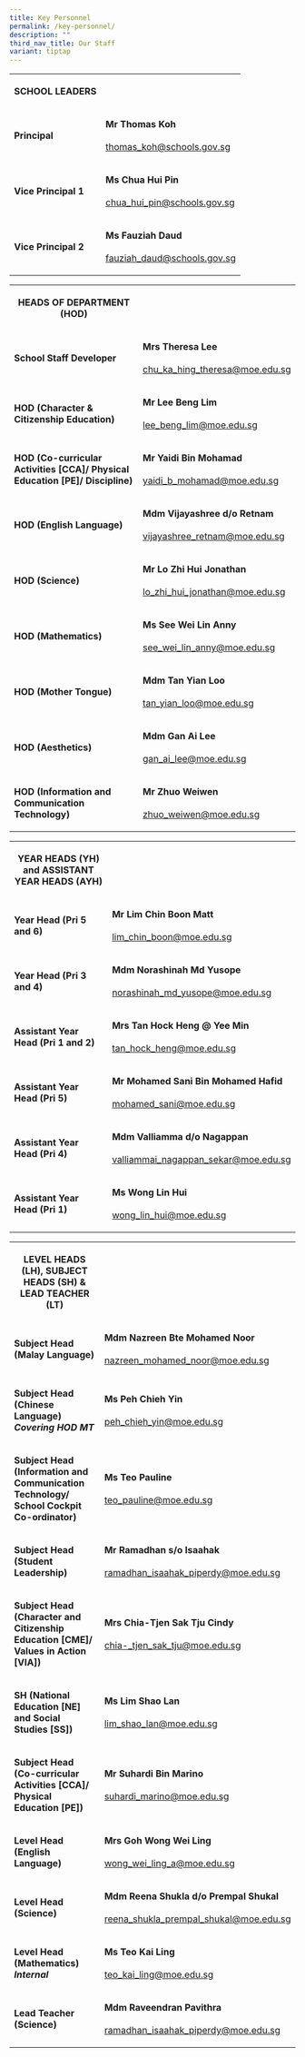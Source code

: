 ```yaml
---
title: Key Personnel
permalink: /key-personnel/
description: ""
third_nav_title: Our Staff
variant: tiptap
---
```

<table style="minWidth: 50px">
<colgroup>
<col>
<col>
</colgroup>
<tbody>
<tr>
<th rowspan="1" colspan="1">
<p><strong>SCHOOL LEADERS</strong>
</p>
</th>
<th rowspan="1" colspan="1">
<p></p>
</th>
</tr>
<tr>
<td rowspan="1" colspan="1">
<p><strong>Principal</strong>
</p>
</td>
<td rowspan="1" colspan="1">
<p><strong>Mr Thomas Koh</strong>
<br>
<br><a href="mailto:thomas_koh@schools.gov.sg" rel="noopener noreferrer nofollow" target="_blank">thomas_koh@schools.gov.sg</a>
</p>
</td>
</tr>
<tr>
<td rowspan="1" colspan="1">
<p><strong>Vice Principal 1</strong>
</p>
</td>
<td rowspan="1" colspan="1">
<p><strong>Ms Chua Hui Pin</strong>
<br>
<br><a href="mailto:CHUA_Hui_Pin@schools.gov.sg" rel="noopener noreferrer nofollow" target="_blank">chua_hui_pin@schools.gov.sg</a>
</p>
</td>
</tr>
<tr>
<td rowspan="1" colspan="1">
<p><strong>Vice Principal 2</strong>
</p>
</td>
<td rowspan="1" colspan="1">
<p><strong>Ms Fauziah Daud</strong>
<br>
<br><a href="mailto:fauziah_daud@schools.gov.sg" rel="noopener noreferrer nofollow" target="_blank">fauziah_daud@schools.gov.sg</a>
</p>
</td>
</tr>
</tbody>
</table>
<table style="minWidth: 50px">
<colgroup>
<col>
<col>
</colgroup>
<tbody>
<tr>
<th rowspan="1" colspan="1">
<p><strong>HEADS OF DEPARTMENT (HOD)</strong>
</p>
</th>
<th rowspan="1" colspan="1">
<p></p>
</th>
</tr>
<tr>
<td rowspan="1" colspan="1">
<p><strong>School Staff Developer</strong>
</p>
</td>
<td rowspan="1" colspan="1">
<p><strong>Mrs Theresa Lee</strong>
<br>
<br><a href="mailto:chu_ka_hing_theresa@moe.edu.sg" rel="noopener noreferrer nofollow" target="_blank">chu_ka_hing_theresa@moe.edu.sg</a>
</p>
</td>
</tr>
<tr>
<td rowspan="1" colspan="1">
<p><strong>HOD (Character &amp; Citizenship Education)</strong>
</p>
</td>
<td rowspan="1" colspan="1">
<p><strong>Mr Lee Beng Lim</strong>
<br>
<br><a href="mailto:lee_beng_lim@moe.edu.sg" rel="noopener noreferrer nofollow" target="_blank">lee_beng_lim@moe.edu.sg</a>
</p>
</td>
</tr>
<tr>
<td rowspan="1" colspan="1">
<p><strong>HOD (Co-curricular Activities [CCA]/ Physical Education [PE]/ Discipline)</strong>
</p>
</td>
<td rowspan="1" colspan="1">
<p><strong>Mr Yaidi Bin Mohamad</strong>
<br>
<br><a href="mailto:yaidi_b_mohamad@moe.edu.sg" rel="noopener noreferrer nofollow" target="_blank"> yaidi_b_mohamad@moe.edu.sg</a>
</p>
</td>
</tr>
<tr>
<td rowspan="1" colspan="1">
<p><strong>HOD (English Language)</strong>
</p>
</td>
<td rowspan="1" colspan="1">
<p><strong>Mdm Vijayashree d/o Retnam</strong>
<br>
<br><a href="mailto:vijayashree_retnam@moe.edu.sg" rel="noopener noreferrer nofollow" target="_blank">vijayashree_retnam@moe.edu.sg</a>
</p>
</td>
</tr>
<tr>
<td rowspan="1" colspan="1">
<p><strong>HOD (Science)</strong>
</p>
</td>
<td rowspan="1" colspan="1">
<p><strong>Mr Lo Zhi Hui Jonathan</strong>
<br>
<br><a href="mailto:lo_zhi_hui_jonathan@moe.edu.sg" rel="noopener noreferrer nofollow" target="_blank">lo_zhi_hui_jonathan@moe.edu.sg</a>
</p>
</td>
</tr>
<tr>
<td rowspan="1" colspan="1">
<p><strong>HOD (Mathematics)</strong>
</p>
</td>
<td rowspan="1" colspan="1">
<p><strong>Ms See Wei Lin Anny</strong>
<br>
<br><a href="mailto:see_wei_lin_anny@moe.edu.sg" rel="noopener noreferrer nofollow" target="_blank">see_wei_lin_anny@moe.edu.sg</a>
</p>
</td>
</tr>
<tr>
<td rowspan="1" colspan="1">
<p><strong>HOD (Mother Tongue)</strong>
</p>
</td>
<td rowspan="1" colspan="1">
<p><strong>Mdm Tan Yian Loo</strong>
<br>
<br><a href="mailto:tan_yian_loo@moe.edu.sg" rel="noopener noreferrer nofollow" target="_blank">tan_yian_loo@moe.edu.sg</a>
</p>
</td>
</tr>
<tr>
<td rowspan="1" colspan="1">
<p><strong>HOD (Aesthetics)</strong>
</p>
</td>
<td rowspan="1" colspan="1">
<p><strong>Mdm Gan Ai Lee</strong>
<br>
<br><a href="mailto:gan_ai_lee@moe.edu.sg" rel="noopener noreferrer nofollow" target="_blank">gan_ai_lee@moe.edu.sg</a>
</p>
</td>
</tr>
<tr>
<td rowspan="1" colspan="1">
<p><strong>HOD (Information and Communication Technology)</strong>
</p>
</td>
<td rowspan="1" colspan="1">
<p><strong>Mr Zhuo Weiwen</strong>
<br>
<br><a href="mailto:zhuo_weiwen@moe.edu.sg" rel="noopener noreferrer nofollow" target="_blank">zhuo_weiwen@moe.edu.sg</a>
</p>
</td>
</tr>
</tbody>
</table>
<table style="minWidth: 50px">
<colgroup>
<col>
<col>
</colgroup>
<tbody>
<tr>
<th rowspan="1" colspan="1">
<p><strong>YEAR HEADS (YH) and ASSISTANT YEAR HEADS (AYH)</strong>
</p>
</th>
<th rowspan="1" colspan="1">
<p></p>
</th>
</tr>
<tr>
<td rowspan="1" colspan="1">
<p><strong>Year Head (Pri 5 and 6)</strong>
</p>
</td>
<td rowspan="1" colspan="1">
<p><strong>Mr Lim Chin Boon Matt</strong>
<br>
<br><a href="mailto:lim_chin_boon@moe.edu.sg" rel="noopener noreferrer nofollow" target="_blank">lim_chin_boon@moe.edu.sg</a>
</p>
</td>
</tr>
<tr>
<td rowspan="1" colspan="1">
<p><strong>Year Head (Pri 3 and 4)</strong>
</p>
</td>
<td rowspan="1" colspan="1">
<p><strong>Mdm Norashinah Md Yusope</strong>
<br>
<br><a href="mailto:norashinah_md_yusope@moe.edu.sg" rel="noopener noreferrer nofollow" target="_blank">norashinah_md_yusope@moe.edu.sg</a>
</p>
</td>
</tr>
<tr>
<td rowspan="1" colspan="1">
<p><strong>Assistant Year Head (Pri 1 and 2)</strong>
</p>
</td>
<td rowspan="1" colspan="1">
<p><strong>Mrs Tan Hock Heng @ Yee Min</strong>
<br>
<br><a href="mailto:tan_hock_heng@moe.edu.sg" rel="noopener noreferrer nofollow" target="_blank">tan_hock_heng@moe.edu.sg</a>
</p>
</td>
</tr>
<tr>
<td rowspan="1" colspan="1">
<p><strong>Assistant Year Head (Pri 5)</strong>
</p>
</td>
<td rowspan="1" colspan="1">
<p><strong>Mr Mohamed Sani Bin Mohamed Hafid</strong>
<br>
<br><a href="mailto:mohamed_sani@moe.edu.sg" rel="noopener noreferrer nofollow" target="_blank">mohamed_sani@moe.edu.sg</a>
</p>
</td>
</tr>
<tr>
<td rowspan="1" colspan="1">
<p><strong>Assistant Year Head (Pri 4)</strong>
</p>
</td>
<td rowspan="1" colspan="1">
<p><strong>Mdm Valliamma d/o Nagappan</strong>
<br>
<br><a href="mailto:valliammai_nagappan_sekar@moe.edu.sg" rel="noopener noreferrer nofollow" target="_blank">valliammai_nagappan_sekar@moe.edu.sg</a>
</p>
</td>
</tr>
<tr>
<td rowspan="1" colspan="1">
<p><strong>Assistant Year Head (Pri 1)</strong>
</p>
</td>
<td rowspan="1" colspan="1">
<p><strong>Ms Wong Lin Hui</strong>
<br>
<br><a href="mailto:wong_lin_hui@moe.edu.sg" rel="noopener noreferrer nofollow" target="_blank">wong_lin_hui@moe.edu.sg</a>
</p>
</td>
</tr>
</tbody>
</table>
<table style="minWidth: 50px">
<colgroup>
<col>
<col>
</colgroup>
<tbody>
<tr>
<th rowspan="1" colspan="1">
<p><strong>LEVEL HEADS (LH), SUBJECT HEADS (SH) &amp; LEAD TEACHER (LT)</strong>
</p>
</th>
<th rowspan="1" colspan="1">
<p></p>
</th>
</tr>
<tr>
<td rowspan="1" colspan="1">
<p><strong>Subject Head (Malay Language)</strong>
</p>
</td>
<td rowspan="1" colspan="1">
<p><strong>Mdm Nazreen Bte Mohamed Noor</strong>
<br>
<br><a href="mailto:nazreen_mohamed_noor@moe.edu.sg" rel="noopener noreferrer nofollow" target="_blank">nazreen_mohamed_noor@moe.edu.sg</a>
</p>
</td>
</tr>
<tr>
<td rowspan="1" colspan="1">
<p><strong>Subject Head (Chinese Language) </strong>
<br><strong><em>Covering HOD MT</em></strong>
</p>
</td>
<td rowspan="1" colspan="1">
<p><strong>Ms Peh Chieh Yin</strong>
<br>
<br><a href="mailto:peh_chieh_yin@moe.edu.sg" rel="noopener noreferrer nofollow" target="_blank">peh_chieh_yin@moe.edu.sg</a>
</p>
</td>
</tr>
<tr>
<td rowspan="1" colspan="1">
<p><strong>Subject Head (Information and Communication Technology/ School Cockpit Co-ordinator)</strong>
</p>
</td>
<td rowspan="1" colspan="1">
<p><strong>Ms Teo Pauline</strong>
<br>
<br><a href="mailto:teo_pauline@moe.edu.sg" rel="noopener noreferrer nofollow" target="_blank">teo_pauline@moe.edu.sg</a>
</p>
</td>
</tr>
<tr>
<td rowspan="1" colspan="1">
<p><strong>Subject Head (Student Leadership)</strong>
</p>
</td>
<td rowspan="1" colspan="1">
<p><strong>Mr Ramadhan s/o Isaahak</strong>
<br>
<br><a href="mailto:ramadhan_isaahak_piperdy@moe.edu.sg" rel="noopener nofollow" target="_blank">ramadhan_isaahak_piperdy@moe.edu.sg</a>
</p>
</td>
</tr>
<tr>
<td rowspan="1" colspan="1">
<p><strong>Subject Head (Character and Citizenship Education [CME]/ Values in Action [VIA])</strong>
</p>
</td>
<td rowspan="1" colspan="1">
<p><strong>Mrs Chia-Tjen Sak Tju Cindy</strong>
<br>
<br><a href="mailto:chia-_tjen_sak_tju@moe.edu.sg" rel="noopener noreferrer nofollow" target="_blank">chia-_tjen_sak_tju@moe.edu.sg</a>
</p>
</td>
</tr>
<tr>
<td rowspan="1" colspan="1">
<p><strong>SH (National Education [NE] and Social Studies [SS])</strong>
</p>
</td>
<td rowspan="1" colspan="1">
<p><strong>Ms Lim Shao Lan</strong>
<br>
<br><a href="mailto:lim_shao_lan@moe.edu.sg" rel="noopener noreferrer nofollow" target="_blank">lim_shao_lan@moe.edu.sg</a>
</p>
</td>
</tr>
<tr>
<td rowspan="1" colspan="1">
<p><strong>Subject Head (Co-curricular Activities [CCA]/ Physical Education [PE])</strong>
</p>
</td>
<td rowspan="1" colspan="1">
<p><strong>Mr Suhardi Bin Marino</strong>
<br>
<br><a href="mailto:suhardi_marino@moe.edu.sg" rel="noopener noreferrer nofollow" target="_blank">suhardi_marino@moe.edu.sg</a>
</p>
</td>
</tr>
<tr>
<td rowspan="1" colspan="1">
<p><strong>Level Head (English Language)</strong>
</p>
</td>
<td rowspan="1" colspan="1">
<p><strong>Mrs Goh Wong Wei Ling</strong>
<br>
<br><a href="mailto:wong_wei_ling_a@moe.edu.sg" rel="noopener noreferrer nofollow" target="_blank">wong_wei_ling_a@moe.edu.sg</a>
</p>
</td>
</tr>
<tr>
<td rowspan="1" colspan="1">
<p><strong>Level Head (Science)</strong>
</p>
</td>
<td rowspan="1" colspan="1">
<p><strong>Mdm Reena Shukla d/o Prempal Shukal</strong>
<br>
<br><a href="mailto:reena_shukla_prempal_shukal@moe.edu.sg" rel="noopener noreferrer nofollow" target="_blank">reena_shukla_prempal_shukal@moe.edu.sg</a>
</p>
</td>
</tr>
<tr>
<td rowspan="1" colspan="1">
<p><strong>Level Head (Mathematics) </strong>
<br><strong><em>Internal</em></strong>
</p>
</td>
<td rowspan="1" colspan="1">
<p><strong>Ms Teo Kai Ling</strong>
<br>
<br><a href="mailto:teo_kai_ling@moe.edu.sg" rel="noopener noreferrer nofollow" target="_blank">teo_kai_ling@moe.edu.sg</a>
</p>
</td>
</tr>
<tr>
<td rowspan="1" colspan="1">
<p><strong>Lead Teacher (Science)</strong>
</p>
</td>
<td rowspan="1" colspan="1">
<p><strong>Mdm Raveendran Pavithra</strong>
<br>
<br><a href="mailto:ramadhan_isaahak_piperdy@moe.edu.sg" rel="noopener nofollow" target="_blank">ramadhan_isaahak_piperdy@moe.edu.sg</a>
</p>
</td>
</tr>
</tbody>
</table>
<p></p>